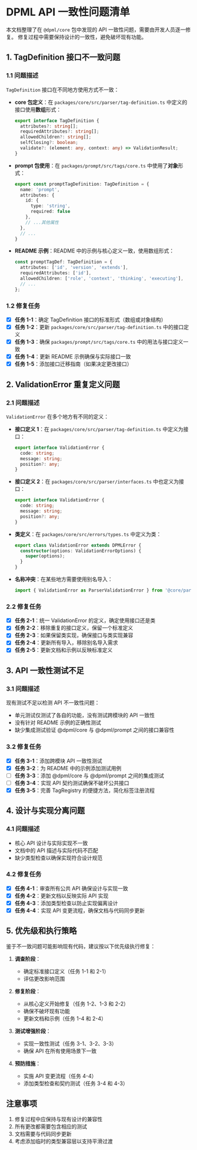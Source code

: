 # DPML API 一致性问题清单

本文档整理了在 `@dpml/core` 包中发现的 API 一致性问题，需要由开发人员逐一修复。
修复过程中需要保持设计的一致性，避免破坏现有功能。

## 1. TagDefinition 接口不一致问题

### 1.1 问题描述

`TagDefinition` 接口在不同地方使用方式不一致：

- **core 包定义**：在 `packages/core/src/parser/tag-definition.ts` 中定义的接口使用**数组**形式：
  ```typescript
  export interface TagDefinition {
    attributes?: string[];
    requiredAttributes?: string[];
    allowedChildren?: string[];
    selfClosing?: boolean;
    validate?: (element: any, context: any) => ValidationResult;
  }
  ```

- **prompt 包使用**：在 `packages/prompt/src/tags/core.ts` 中使用了**对象**形式：
  ```typescript
  export const promptTagDefinition: TagDefinition = {
    name: 'prompt',
    attributes: {
      id: {
        type: 'string',
        required: false
      },
      // ...其他属性
    },
    // ...
  }
  ```

- **README 示例**：README 中的示例与核心定义一致，使用数组形式：
  ```typescript
  const promptTagDef: TagDefinition = {
    attributes: ['id', 'version', 'extends'],
    requiredAttributes: ['id'],
    allowedChildren: ['role', 'context', 'thinking', 'executing'],
    // ...
  };
  ```

### 1.2 修复任务

- [x] **任务 1-1**：确定 TagDefinition 接口的标准形式（数组或对象结构）
- [x] **任务 1-2**：更新 `packages/core/src/parser/tag-definition.ts` 中的接口定义
- [x] **任务 1-3**：确保 `packages/prompt/src/tags/core.ts` 中的用法与接口定义一致
- [x] **任务 1-4**：更新 README 示例确保与实际接口一致
- [x] **任务 1-5**：添加接口迁移指南（如果决定更改接口）

## 2. ValidationError 重复定义问题

### 2.1 问题描述

`ValidationError` 在多个地方有不同的定义：

- **接口定义 1**：在 `packages/core/src/parser/tag-definition.ts` 中定义为接口：
  ```typescript
  export interface ValidationError {
    code: string;
    message: string;
    position?: any;
  }
  ```

- **接口定义 2**：在 `packages/core/src/parser/interfaces.ts` 中也定义为接口：
  ```typescript
  export interface ValidationError {
    code: string;
    message: string;
    position?: any;
  }
  ```

- **类定义**：在 `packages/core/src/errors/types.ts` 中定义为类：
  ```typescript
  export class ValidationError extends DPMLError {
    constructor(options: ValidationErrorOptions) {
      super(options);
    }
  }
  ```

- **名称冲突**：在某些地方需要使用别名导入：
  ```typescript
  import { ValidationError as ParserValidationError } from '@core/parser/tag-definition';
  ```

### 2.2 修复任务

- [x] **任务 2-1**：统一 ValidationError 的定义，确定使用接口还是类
- [x] **任务 2-2**：移除重复的接口定义，保留一个标准定义
- [x] **任务 2-3**：如果保留类实现，确保接口与类实现兼容
- [x] **任务 2-4**：更新所有导入，移除别名导入需求
- [x] **任务 2-5**：更新文档和示例以反映标准定义

## 3. API 一致性测试不足

### 3.1 问题描述

现有测试不足以检测 API 不一致性问题：

- 单元测试仅测试了各自的功能，没有测试跨模块的 API 一致性
- 没有针对 README 示例的正确性测试
- 缺少集成测试验证 @dpml/core 与 @dpml/prompt 之间的接口兼容性

### 3.2 修复任务

- [x] **任务 3-1**：添加跨模块 API 一致性测试
- [x] **任务 3-2**：为 README 中的示例添加测试用例
- [ ] **任务 3-3**：添加 @dpml/core 与 @dpml/prompt 之间的集成测试
- [ ] **任务 3-4**：实现 API 契约测试确保不破坏公共接口
- [x] **任务 3-5**：完善 TagRegistry 的便捷方法，简化标签注册流程

## 4. 设计与实现分离问题

### 4.1 问题描述

- 核心 API 设计与实际实现不一致
- 文档中的 API 描述与实际代码不匹配
- 缺少类型检查以确保实现符合设计规范

### 4.2 修复任务

- [x] **任务 4-1**：审查所有公共 API 确保设计与实现一致
- [x] **任务 4-2**：更新文档以反映实际 API 实现
- [x] **任务 4-3**：添加类型检查以防止实现偏离设计
- [x] **任务 4-4**：实现 API 变更流程，确保文档与代码同步更新

## 5. 优先级和执行策略

鉴于不一致问题可能影响现有代码，建议按以下优先级执行修复：

1. **调查阶段**：
   - 确定标准接口定义（任务 1-1 和 2-1）
   - 评估更改影响范围

2. **修复阶段**：
   - 从核心定义开始修复（任务 1-2、1-3 和 2-2）
   - 确保不破坏现有功能
   - 更新文档和示例（任务 1-4 和 2-4）

3. **测试增强阶段**：
   - 实现一致性测试（任务 3-1、3-2、3-3）
   - 确保 API 在所有使用场景下一致

4. **预防措施**：
   - 实施 API 变更流程（任务 4-4）
   - 添加类型检查和契约测试（任务 3-4 和 4-3）

## 注意事项

1. 修复过程中应保持与现有设计的兼容性
2. 所有更改都需要包含相应的测试
3. 文档需要与代码同步更新
4. 考虑添加临时的类型兼容层以支持平滑过渡 